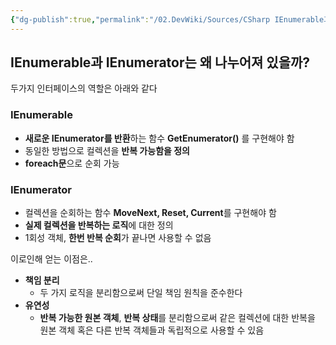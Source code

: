 ```yaml
---
{"dg-publish":true,"permalink":"/02.DevWiki/Sources/CSharp IEnumerable과 IEnumerator는 왜 나누어져 있을까/","noteIcon":"","created":"2024-10-01T11:39:43.000+09:00","updated":"2025-08-17T14:48:25.000+09:00"}
---
```


## IEnumerable과 IEnumerator는 왜 나누어져 있을까?
두가지 인터페이스의 역할은 아래와 같다
### IEnumerable
* **새로운 IEnumerator를 반환**하는 함수 **GetEnumerator()** 를 구현해야 함
* 동일한 방법으로 컬렉션을 **반복 가능함을 정의**
* **foreach문**으로 순회 가능
### IEnumerator
* 컬렉션을 순회하는 함수 **MoveNext, Reset, Current**를 구현해야 함
* **실제 컬렉션을 반복하는 로직**에 대한 정의
* 1회성 객체, **한번 반복 순회**가 끝나면 사용할 수 없음

이로인해 얻는 이점은..
* **책임 분리**
	* 두 가지 로직을 분리함으로써 단일 책임 원칙을 준수한다
* **유연성**
	* **반복 가능한 원본 객체**, **반복 상태**를 분리함으로써 같은 컬렉션에 대한 반복을 원본 객체 혹은 다른 반복 객체들과 독립적으로 사용할 수 있음


